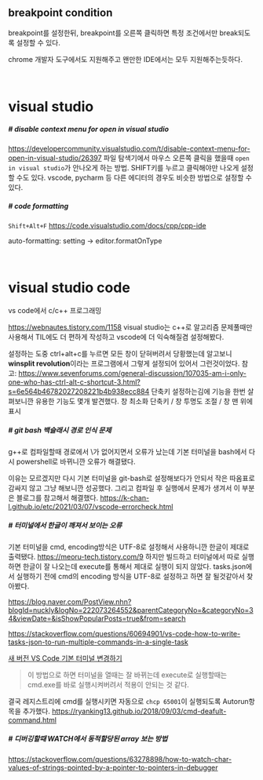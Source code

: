 ## breakpoint condition

breakpoint를 설정한뒤, breakpoint를 오른쪽 클릭하면 특정 조건에서만 break되도록 설정할 수 있다.

chrome 개발자 도구에서도 지원해주고 왠만한 IDE에서는 모두 지원해주는듯하다.

<br>

# visual studio

##### # disable context menu for open in visual studio

https://developercommunity.visualstudio.com/t/disable-context-menu-for-open-in-visual-studio/26397
파일 탐색기에서 마우스 오른쪽 클릭을 했을때 `open in visual studio`가 안나오게 하는 방법. SHIFT키를 누르고 클릭해야만 나오게 설정할 수도 있다.
vscode, pycharm 등 다른 에디터의 경우도 비슷한 방법으로 설정할 수 있다.

##### # code formatting

`Shift+Alt+F`
https://code.visualstudio.com/docs/cpp/cpp-ide 

auto-formatting: setting -> editor.formatOnType

<br/>

# visual studio code

vs code에서 c/c++ 프로그래밍

https://webnautes.tistory.com/1158
visual studio는 c++로 알고리즘 문제풀때만 사용해서 TIL에도 더 편하게 작성하고 vscode에 더 익숙해질겸 설정해봤다.

설정하는 도중 ctrl+alt+c를 누르면 모든 창이 닫혀버려서 당황했는데 
알고보니 **winsplit revolution**이라는 프로그램에서 그렇게 설정되어 있어서 그런것이었다. 
참고: https://www.sevenforums.com/general-discussion/107035-am-i-only-one-who-has-ctrl-alt-c-shortcut-3.html?s=6e564b46782027208221b4b938ecc884 
단축키 설정하는김에 기능을 한번 살펴보니깐 유용한 기능도 몇개 발견했다. 
창 최소화 단축키 / 창 투명도 조절 / 창 맨 위에 표시

##### # git bash 백슬래시 경로 인식 문제  

g++로 컴파일할때 경로에서 \가 없어지면서 오류가 났는데 기본 터미널을 bash에서 다시 powershell로 바뀌니깐 오류가 해결됐다.

이유는 모르겠지만 다시 기본 터미널을 git-bash로 설정해보다가 안되서 작은 따옴표로 감싸지 않고 그냥 해보니깐 성공했다.
그리고 컴파일 후 실행에서 문제가 생겨서 이 부분은 블로그를 참고해서 해결했다.
https://k-chan-l.github.io/etc/2021/03/07/vscode-errorcheck.html

##### # 터미널에서 한글이 깨져서 보이는 오류

기본 터미널을 cmd, encoding방식은 UTF-8로 설정해서 사용하니깐 한글이 제대로 출력됐다. https://meoru-tech.tistory.com/9
하지만 빌드하고 터미널에서 따로 실행하면 한글이 잘 나오는데 execute를 통해서 제대로 실행이 되지 않았다.
tasks.json에서 실행하기 전에 cmd의 encoding 방식을 UTF-8로 설정하고 하면 잘 될것같아서 찾아봤다.

https://blog.naver.com/PostView.nhn?blogId=nuckly&logNo=222073264552&parentCategoryNo=&categoryNo=34&viewDate=&isShowPopularPosts=true&from=search   

https://stackoverflow.com/questions/60694901/vs-code-how-to-write-tasks-json-to-run-multiple-commands-in-a-single-task   

[새 버전 VS Code 기본 터미널 변경하기](https://gitjaesung.github.io/terminal-seting)   

> 이 방법으로 하면 터미널을 열때는 잘 바뀌는데 execute로 실행할때는 cmd.exe를 바로 실행시켜버려서 적용이 안되는 것 같다.   

결국 레지스트리에 cmd를 실행시키면 자동으로 `chcp 65001`이 실행되도록 Autorun항목을 추가했다. https://ryanking13.github.io/2018/09/03/cmd-deafult-command.html

##### # 디버깅할때 WATCH에서 동적할당된 array 보는 방법

https://stackoverflow.com/questions/63278898/how-to-watch-char-values-of-strings-pointed-by-a-pointer-to-pointers-in-debugger

